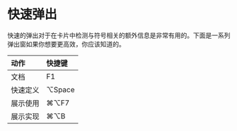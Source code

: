 # 快速弹出

快速的弹出对于在卡片中检测与符号相关的额外信息是非常有用的。下面是一系列弹出窗如果你想要更高效，你应该知道的。

| 动作 | 快捷键 |
| :--- | :--- |
| 文档 | F1 |
| 快速定义 | ⌥Space |
| 展示使用 | ⌘⌥F7 |
| 展示实现 | ⌘⌥B |




